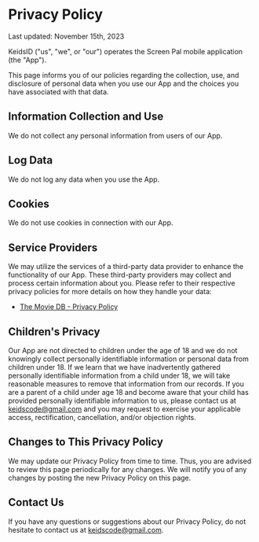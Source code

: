 # Privacy Policy

Last updated: November 15th, 2023

KeidsID ("us", "we", or "our") operates the Screen Pal mobile application (the
"App").

This page informs you of our policies regarding the collection, use, and
disclosure of personal data when you use our App and the choices you have
associated with that data.

## Information Collection and Use

We do not collect any personal information from users of our App.

## Log Data

We do not log any data when you use the App.

## Cookies

We do not use cookies in connection with our App.

## Service Providers

We may utilize the services of a third-party data provider to enhance the
functionality of our App. These third-party providers may collect and process
certain information about you. Please refer to their respective privacy policies
for more details on how they handle your data:

- [The Movie DB - Privacy Policy](https://www.themoviedb.org/privacy-policy)

## Children's Privacy

Our App are not directed to children under the age of 18 and we do not knowingly
collect personally identifiable information or personal data from children
under 18. If we learn that we have inadvertently gathered personally
identifiable information from a child under 18, we will take reasonable measures
to remove that information from our records. If you are a parent of a child
under age 18 and become aware that your child has provided personally
identifiable information to us, please contact us at keidscode@gmail.com and you
may request to exercise your applicable access, rectification, cancellation,
and/or objection rights.

## Changes to This Privacy Policy

We may update our Privacy Policy from time to time. Thus, you are advised to
review this page periodically for any changes. We will notify you of any changes
by posting the new Privacy Policy on this page.

## Contact Us

If you have any questions or suggestions about our Privacy Policy, do not
hesitate to contact us at keidscode@gmail.com.
